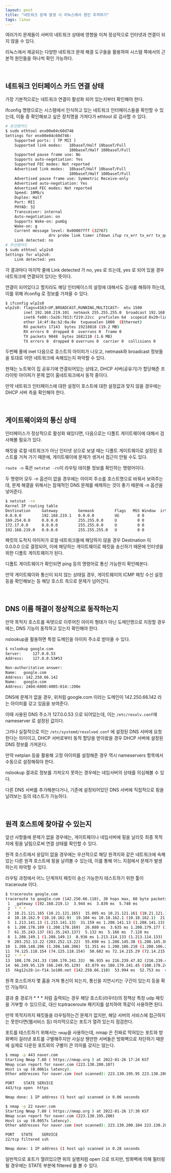 ```yaml
---
layout: post
title: "네트워크 문제 발생 시 리눅스에서 원인 추적하기"
tags: linux
---
```


여러가지 문제들이 서버의 네트워크 상태에 영향을 미쳐 정상적으로 인터넷과 연결이 되지 않을 수 있다.

리눅스에서 제공되는 다양한 네트워크 문제 해결 도구들을 활용하여 시스템 쪽에서의 근본적 원인들을 하나씩 확인 가능하다.

<br>

## 네트워크 인터페이스 카드 연결 상태

가장 기본적으로는 네트워크 연결이 활성화 되어 있는지부터 확인해야 한다.

ifconfig 명령으로는 시스템에서 인식하고 있는 네트워크 인터페이스들을 확인할 수 있는데, 이들 중 확인해보고 싶은 장치명을 가져다가 ethtool 로 검사할 수 있다.

```bash
# 유선랜카드
$ sudo ethtool enx00e04c60d746
Settings for enx00e04c60d746:
	Supported ports: [ TP MII ]
	Supported link modes:   10baseT/Half 10baseT/Full 
	                        100baseT/Half 100baseT/Full 
	Supported pause frame use: No
	Supports auto-negotiation: Yes
	Supported FEC modes: Not reported
	Advertised link modes:  10baseT/Half 10baseT/Full 
	                        100baseT/Half 100baseT/Full 
	Advertised pause frame use: Symmetric Receive-only
	Advertised auto-negotiation: Yes
	Advertised FEC modes: Not reported
	Speed: 10Mb/s
	Duplex: Half
	Port: MII
	PHYAD: 32
	Transceiver: internal
	Auto-negotiation: on
	Supports Wake-on: pumbg
	Wake-on: g
	Current message level: 0x00007fff (32767)
			       drv probe link timer ifdown ifup rx_err tx_err tx_queued intr tx_done rx_status pktdata hw wol
	Link detected: no
# 무선랜카드
$ sudo ethtool wlp2s0
Settings for wlp2s0:
	Link detected: yes
```

각 결과마다 마지막 줄에 Link detected 가 no, yes 로 뜨는데, yes 로 되어 있을 경우 네트워크에 연결되어 있다는 뜻이다.

연결이 되어있다고 할지라도 해당 인터페이스의 설정에 대해서도 검사를 해줘야 하는데, 이를 위해 ifconfig 로 정보를 가져올 수 있다.

```bash
$ ifconfig wlp2s0
wlp2s0: flags=4163<UP,BROADCAST,RUNNING,MULTICAST>  mtu 1500
        inet 192.168.219.101  netmask 255.255.255.0  broadcast 192.168.219.255
        inet6 fe80::5a26:7813:f219:22cc  prefixlen 64  scopeid 0x20<link>
        ether 14:4f:8a:b2:0a:8e  txqueuelen 1000  (Ethernet)
        RX packets 17143  bytes 19218818 (19.2 MB)
        RX errors 0  dropped 0  overruns 0  frame 0
        TX packets 9048  bytes 1682110 (1.6 MB)
        TX errors 0  dropped 0 overruns 0  carrier 0  collisions 0
```

두번째 줄에 inet 다음으로 호스트의 아이피가 나오고, netmask와 broadcast 정보들을 토대로 어떤 네트워크에 속해있는지 파악할 수 있다.

현재는 노트북이 집 공유기에 연결되어있는 상태고, DHCP 서버(공유기)가 할당해준 프라이빗 아이피가 문제 없이 홈네트워크에서 동작 중이다.

만약 네트워크 인터페이스에 대한 설정이 호스트에 대한 설정값과 맞지 않을 경우에는 DHCP 서버 측을 확인해야 한다.

<br>

## 게이트웨이와의 통신 상태

인터페이스가 정상적으로 활성화 돼있다면, 다음으로는 디폴트 게이트웨이에 대해서 검사해볼 필요가 있다.

패킷을 로컬 네트워크가 아닌 인터넷 상으로 보낼 때는 디폴트 게이트웨이로 설정된 호스트를 거쳐 가기 때문에, 게이트웨이에 문제가 생겨서 접근이 안될 수도 있다.

```route -n``` 혹은 ```netstat -rn```이 라우팅 테이블 정보를 확인하는 명령어이다.

두 명령어 모두 -n 옵션이 없을 경우에는 아이피 주소를 호스트명으로 바꿔서 보여주는데, 문제 해결을 위해서는 잠재적인 DNS 문제를 배제하는 것이 좋기 때문에 -n 옵션을 넣어준다.

```bash
$ netstat -rn
Kernel IP routing table
Destination     Gateway         Genmask         Flags   MSS Window  irtt Iface
0.0.0.0         192.168.219.1   0.0.0.0         UG        0 0          0 wlp2s0
169.254.0.0     0.0.0.0         255.255.0.0     U         0 0          0 wlp2s0
172.17.0.0      0.0.0.0         255.255.0.0     U         0 0          0 docker0
192.168.219.0   0.0.0.0         255.255.255.0   U         0 0          0 wlp2s0
```

패킷의 도착지 아이피가 로컬 네트워크들에 해당하지 않을 경우 Destination 이 0.0.0.0 으로 결정되어, 이에 해당하는 게이트웨이로 패킷을 송신하기 때문에 인터넷을 위한 디폴트 게이트웨이가 된다.

디폴트 게이트웨이가 확인되면 ping 등의 명령어로 통신 가능한지 확인해본다.

만약 게이트웨이와 통신이 되지 않는 상태일 경우, 게이트웨이의 ICMP 패킷 수신 설정 등을 확인해보는 등 해당 호스트 측으로 문제가 넘어간다.

<br>

## DNS 이름 해결이 정상적으로 동작하는지

만약 목적지 호스트를 옥텟으로 이루어진 아이피 형태가 아닌 도메인명으로 지정할 경우에는, DNS 기능이 동작하고 있는지 확인해야 한다.

nslookup을 활용하면 특정 도메인을 아이피 주소로 받아올 수 있다.

```bash
$ nslookup google.com
Server:		127.0.0.53
Address:	127.0.0.53#53

Non-authoritative answer:
Name:	google.com
Address: 142.250.66.142
Name:	google.com
Address: 2404:6800:4005:814::200e
```

DNS에 문제가 없을 경우, 위처럼 google.com 이라는 도메인이 142.250.66.142 라는 아이피를 갖고 있음을 보여준다.

이때 사용된 DNS 주소가 127.0.0.53 으로 되어있는데, 이는 ```/etc/resolv.conf```에 nameserver 로 설정된 값이다.

그러나 실질적으로 이는 ```/etc/systemd/resolved.conf``` 에 설정된 DNS 서버에 요청한다는 의미이고, DHCP 서버로부터 동적 할당을 받아왔을 경우 DHCP 서버에 설정된 DNS 정보를 가져온다.

만약 netplan 등을 활용해 고정 아이피를 설정해준 경우 역시 nameservers 항목에서 수동으로 설정해줘야 한다.

nslookup 결과로 정보를 가져오지 못하는 경우에는 네임서버의 상태를 의심해볼 수 있다.

다른 DNS 서버를 추가해본다거나, 기존에 설정되어있던 DNS 서버에 직접적으로 핑을 날려보는 등의 테스트가 가능하다.

<br>

## 원격 호스트에 찾아갈 수 있는지

앞선 사항들에 문제가 없을 경우에는, 게이트웨이나 네임서버에 핑을 날리듯 최종 목적지에 핑을 날림으로써 연결 상태를 확인할 수 있다.

원격 호스트에서 응답이 없을 경우에는 우선적으로 해당 원격지와 같은 네트워크에 속해있는 다른 원격 호스트에 핑을 날려볼 수 있는데, 이를 통해 어느 지점에서 문제가 발생하는지 파악할 수 있다.

라우팅 과정에서 어느 단계까지 패킷이 송신 가능한지 테스트하기 위한 툴이 traceroute 이다.

```bash
$ traceroute google.com
traceroute to google.com (142.250.66.110), 30 hops max, 60 byte packets
 1  _gateway (192.168.219.1)  3.944 ms  3.839 ms  5.740 ms
 2  * * *
 3  10.21.121.165 (10.21.121.165)  15.005 ms 10.21.121.161 (10.21.121.161)  16.433 ms 10.21.121.165 (10.21.121.165)  16.387 ms
 4  10.18.162.9 (10.18.162.9)  19.104 ms 10.18.162.1 (10.18.162.1)  21.982 ms 10.18.162.9 (10.18.162.9)  22.013 ms
 5  1.213.141.13 (1.213.141.13)  31.159 ms 1.208.141.13 (1.208.141.13)  23.565 ms 1.213.3.89 (1.213.3.89)  25.053 ms
 6  1.208.178.169 (1.208.178.169)  26.880 ms  3.635 ms 1.208.179.177 (1.208.179.177)  5.339 ms
 7  61.35.243.137 (61.35.243.137)  5.132 ms  5.166 ms  7.128 ms
 8  1.208.149.1 (1.208.149.1)  8.936 ms 1.213.114.133 (1.213.114.133)  8.899 ms 1.208.105.97 (1.208.105.97)  10.495 ms
 9  203.252.13.22 (203.252.13.22)  55.690 ms 1.208.145.38 (1.208.145.38)  55.724 ms 1.208.175.170 (1.208.175.170)  51.318 ms
10  1.208.148.206 (1.208.148.206)  51.351 ms 1.208.106.210 (1.208.106.210)  52.033 ms 1.208.148.206 (1.208.148.206)  59.739 ms
11  74.125.118.154 (74.125.118.154)  50.682 ms 72.14.215.29 (72.14.215.29)  59.075 ms 74.125.118.154 (74.125.118.154)  52.777 ms
12  * * *
13  108.170.241.33 (108.170.241.33)  96.935 ms 216.239.47.82 (216.239.47.82)  44.677 ms 108.170.241.33 (108.170.241.33)  44.563 ms
14  66.249.95.129 (66.249.95.129)  43.879 ms 108.170.241.45 (108.170.241.45)  51.103 ms  46.100 ms
15  hkg12s28-in-f14.1e100.net (142.250.66.110)  53.994 ms  52.753 ms  42.195 ms
```

원격 호스트까지 몇 홉을 거쳐 통신이 되는지, 통신을 지연시키는 구간이 있는지 등을 확인 가능하다.
 
결과 중 경로가 * * * 처럼 출력되는 경우 해당 호스트(라우터)의 정책상 특정 udp 패킷을 거부할 수 있으므로, 대신 tcptraceroute 패키지를 설치하여 똑같이 사용하면 된다.

만약 목적지까지 패킷들을 라우팅하는건 문제가 없지만, 해당 서버의 서비스에 접근하지는 못한다면(웹서비스 등) 마지막으로는 포트가 열려 있는지 점검한다.

포트를 테스트하기 위해서는 ```nmap```을 사용하는데, nmap 은 진짜로 막혀있는 포트와 방화벽이 걸러낸 포트를 구별해주지만 사실상 웬만한 서버들은 방화벽으로 차단하기 때문에 실제로 다운된 포트와의 구별이 큰 의미를 갖지는 않는다.

```bash
$ nmap -p 443 naver.com
Starting Nmap 7.80 ( https://nmap.org ) at 2022-01-26 17:24 KST
Nmap scan report for naver.com (223.130.200.107)
Host is up (0.0061s latency).
Other addresses for naver.com (not scanned): 223.130.195.95 223.130.200.104 223.130.195.200

PORT    STATE SERVICE
443/tcp open  https

Nmap done: 1 IP address (1 host up) scanned in 0.06 seconds

$ nmap -p 22 naver.com
Starting Nmap 7.80 ( https://nmap.org ) at 2022-01-26 17:30 KST
Nmap scan report for naver.com (223.130.195.200)
Host is up (0.0057s latency).
Other addresses for naver.com (not scanned): 223.130.200.104 223.130.200.107 223.130.195.95

PORT   STATE    SERVICE
22/tcp filtered ssh

Nmap done: 1 IP address (1 host up) scanned in 0.28 seconds
```

일반적으로 포트가 열려있으면 위의 실행처럼 open 으로 뜨지만, 방화벽에 의해 필터링 될 경우에는 STATE 부분에 filtered 를 볼 수 있다.